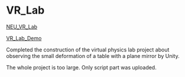 # VR_Lab

[NEU_VR_Lab](https://neu.havefunner.com/#/achievement/5bcd51f368a571709e1d7ce6)

[VR_Lab_Demo](https://www.youtube.com/watch?v=-m6VaFLY2j0)

Completed the construction of the virtual physics lab project about observing the small deformation of a table with a plane mirror by Unity.

The whole project is too large. Only script part was uploaded. 
